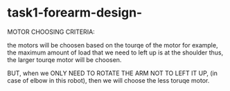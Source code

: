 # task1-forearm-design-

MOTOR CHOOSING CRITERIA:

the motors will be choosen based on the tourqe of the motor for example,
the maximum amount of load that we need to left up is at the shoulder thus, 
the larger tourqe motor will be choosen. 

BUT, when we ONLY NEED TO ROTATE THE ARM NOT TO LEFT IT UP, (in case of elbow in this robot), 
then we will choose the less toruqe motor.
